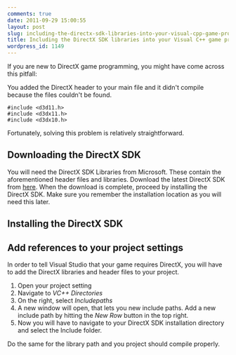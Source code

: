 ```yaml
---
comments: true
date: 2011-09-29 15:00:55
layout: post
slug: including-the-directx-sdk-libraries-into-your-visual-cpp-game-project
title: Including the DirectX SDK libraries into your Visual C++ game project
wordpress_id: 1149
---
```


If you are new to DirectX game programming, you might have come across this pitfall:



You added the DirectX header to your main file and it didn't compile because the files couldn't be found.

    
    #include <d3d11.h>
    #include <d3dx11.h>
    #include <d3dx10.h>

Fortunately, solving this problem is relatively straightforward.

## Downloading the DirectX SDK


You will need the DirectX SDK Libraries from Microsoft. These contain the aforementioned header files and libraries. Download the latest DirectX SDK from [here](http://msdn.microsoft.com/en-us/directx/aa937788).
When the download is complete, proceed by installing the DirectX SDK. Make sure you remember the installation location as you will need this later.


## Installing the DirectX SDK


<!--![Installing DirectX](http://wpimages.phansch.de/2011/09/installation.png)-->


## Add references to your project settings


<!--![Adding the include path](http://wpimages.phansch.de/2011/09/include_path-300x212.png)-->

In order to tell Visual Studio that your game requires DirectX, you will have to add the DirectX libraries and header files to your project.
	
  1. Open your project setting
  2. Navigate to _VC++ Directories_
  3. On the right, select _Includepaths_
  4. A new window will open, that lets you new include paths. Add a new include path by hitting the _New Row_ button in the top right.
  5. Now you will have to navigate to your DirectX SDK installation directory and select the Include folder.

<!--![Include path](http://wpimages.phansch.de/2011/09/include_path2.png)-->
Do the same for the library path and you project should compile properly.
